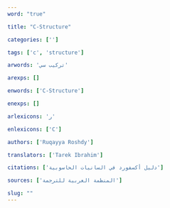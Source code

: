 ```yaml
---
word: "true"

title: "C-Structure"

categories: ['']

tags: ['c', 'structure']

arwords: 'تركيب سي'

arexps: []

enwords: ['C-Structure']

enexps: []

arlexicons: 'ر'

enlexicons: ['C']

authors: ['Ruqayya Roshdy']

translators: ['Tarek Ibrahim']

citations: ['دليل أكسفورد في السانيات الحاسوبية']

sources: ['المنظمة العربية للترجمة']

slug: ""
---
```

